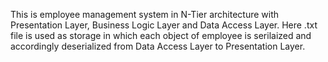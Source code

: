 This is employee management system in N-Tier architecture with Presentation Layer, Business Logic Layer and Data Access Layer.
Here .txt file is used as storage in which each object of employee is serilaized and accordingly deserialized from Data Access Layer to Presentation Layer.
